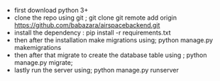 - first download python 3+
- clone the repo using git ; git clone git remote add origin https://github.com/babazara/airspacebackend.git
- install the dependency : pip install -r requirements.txt
- then after the installation make migrations using; python manage.py makemigrations
- then after that migrate to create the database table using ; python manage.py migrate;
- lastly run the server using; python manage.py runserver
